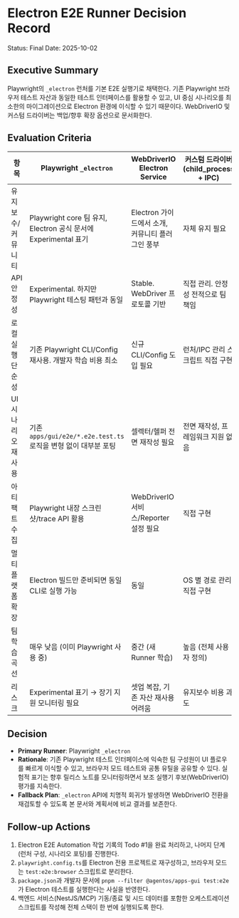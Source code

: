 # Electron E2E Runner Decision Record

Status: Final
Date: 2025-10-02

## Executive Summary

Playwright의 `_electron` 런처를 기본 E2E 실행기로 채택한다. 기존 Playwright 브라우저 테스트 자산과 동일한 테스트 인터페이스를 활용할 수 있고, UI 중심 시나리오를 최소한의 마이그레이션으로 Electron 환경에 이식할 수 있기 때문이다. WebDriverIO 및 커스텀 드라이버는 백업/향후 확장 옵션으로 문서화한다.

## Evaluation Criteria

| 항목 | Playwright `_electron` | WebDriverIO Electron Service | 커스텀 드라이버 (child_process + IPC) |
| --- | --- | --- | --- |
| 유지보수/커뮤니티 | Playwright core 팀 유지, Electron 공식 문서에 Experimental 표기 | Electron 가이드에서 소개, 커뮤니티 플러그인 풍부 | 자체 유지 필요 |
| API 안정성 | Experimental. 하지만 Playwright 테스팅 패턴과 동일 | Stable. WebDriver 프로토콜 기반 | 직접 관리. 안정성 전적으로 팀 책임 |
| 로컬 실행 단순성 | 기존 Playwright CLI/Config 재사용. 개발자 학습 비용 최소 | 신규 CLI/Config 도입 필요 | 런처/IPC 관리 스크립트 직접 구현 |
| UI 시나리오 재사용 | 기존 `apps/gui/e2e/*.e2e.test.ts` 로직을 변형 없이 대부분 포팅 | 셀렉터/헬퍼 전면 재작성 필요 | 전면 재작성, 프레임워크 지원 없음 |
| 아티팩트 수집 | Playwright 내장 스크린샷/trace API 활용 | WebDriverIO 서비스/Reporter 설정 필요 | 직접 구현 |
| 멀티 플랫폼 확장 | Electron 빌드만 준비되면 동일 CLI로 실행 가능 | 동일 | OS 별 경로 관리 직접 구현 |
| 팀 학습 곡선 | 매우 낮음 (이미 Playwright 사용 중) | 중간 (새 Runner 학습) | 높음 (전체 사용자 정의) |
| 리스크 | Experimental 표기 → 장기 지원 모니터링 필요 | 셋업 복잡, 기존 자산 재사용 어려움 | 유지보수 비용 과도 |

## Decision

- **Primary Runner**: Playwright `_electron`
- **Rationale**: 기존 Playwright 테스트 인터페이스에 익숙한 팀 구성원이 UI 플로우를 빠르게 이식할 수 있고, 브라우저 모드 테스트와 공통 유틸을 공유할 수 있다. 실험적 표기는 향후 릴리스 노트를 모니터링하면서 보조 실행기 후보(WebDriverIO) 평가를 지속한다.
- **Fallback Plan**: `_electron` API에 치명적 회귀가 발생하면 WebDriverIO 전환을 재검토할 수 있도록 본 문서와 계획서에 비교 결과를 보존한다.

## Follow-up Actions

1. Electron E2E Automation 작업 기록의 Todo #1을 완료 처리하고, 나머지 단계(런처 구성, 시나리오 포팅)를 진행한다.
2. `playwright.config.ts`를 Electron 전용 프로젝트로 재구성하고, 브라우저 모드는 `test:e2e:browser` 스크립트로 분리한다.
3. `package.json`과 개발자 문서에 `pnpm --filter @agentos/apps-gui test:e2e`가 Electron 테스트를 실행한다는 사실을 반영한다.
4. 백엔드 서비스(NestJS/MCP) 기동/종료 및 시드 데이터를 포함한 오케스트레이션 스크립트를 작성해 전체 스택이 한 번에 실행되도록 한다.

